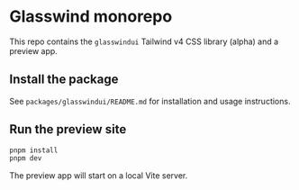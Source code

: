 # Glasswind monorepo

This repo contains the `glasswindui` Tailwind v4 CSS library (alpha) and a preview app.

## Install the package

See `packages/glasswindui/README.md` for installation and usage instructions.

## Run the preview site

```bash
pnpm install
pnpm dev
```

The preview app will start on a local Vite server.
